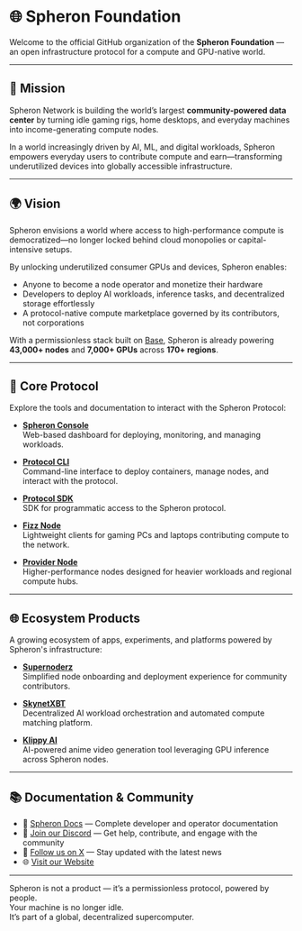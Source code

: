 # 🌐 Spheron Foundation

Welcome to the official GitHub organization of the **Spheron Foundation** — an open infrastructure protocol for a compute and GPU-native world.

---

## 🚀 Mission

Spheron Network is building the world’s largest **community-powered data center** by turning idle gaming rigs, home desktops, and everyday machines into income-generating compute nodes.

In a world increasingly driven by AI, ML, and digital workloads, Spheron empowers everyday users to contribute compute and earn—transforming underutilized devices into globally accessible infrastructure.

---

## 🌍 Vision

Spheron envisions a world where access to high-performance compute is democratized—no longer locked behind cloud monopolies or capital-intensive setups.

By unlocking underutilized consumer GPUs and devices, Spheron enables:
- Anyone to become a node operator and monetize their hardware
- Developers to deploy AI workloads, inference tasks, and decentralized storage effortlessly
- A protocol-native compute marketplace governed by its contributors, not corporations

With a permissionless stack built on [Base](https://base.org), Spheron is already powering **43,000+ nodes** and **7,000+ GPUs** across **170+ regions**.

---

## 🧱 Core Protocol

Explore the tools and documentation to interact with the Spheron Protocol:
  
- **[Spheron Console](https://console.spheron.network)**  
  Web-based dashboard for deploying, monitoring, and managing workloads.

- **[Protocol CLI](https://docs.spheron.network/rent-gpu/protocol-cli)**  
  Command-line interface to deploy containers, manage nodes, and interact with the protocol.

- **[Protocol SDK](https://docs.spheron.network/protocol-sdk)**  
  SDK for programmatic access to the Spheron protocol.

- **[Fizz Node](https://docs.spheron.network/fizz)**  
  Lightweight clients for gaming PCs and laptops contributing compute to the network.

- **[Provider Node](https://docs.spheron.network/providers)**  
  Higher-performance nodes designed for heavier workloads and regional compute hubs.

---

## 🌐 Ecosystem Products

A growing ecosystem of apps, experiments, and platforms powered by Spheron's infrastructure:

- **[Supernoderz](https://supernoderz.com)**  
  Simplified node onboarding and deployment experience for community contributors.

- **[SkynetXBT](https://skynetxbt.ai)**  
  Decentralized AI workload orchestration and automated compute matching platform.

- **[Klippy AI](https://klippyai.com)**  
  AI-powered anime video generation tool leveraging GPU inference across Spheron nodes.

---

## 📚 Documentation & Community

- 📖 [Spheron Docs](https://docs.spheron.network) — Complete developer and operator documentation  
- 💬 [Join our Discord](https://sphn.wiki/discord) — Get help, contribute, and engage with the community  
- 📣 [Follow us on X](https://sphn.wiki/x) — Stay updated with the latest news  
- 🌐 [Visit our Website](https://spheron.network)

---

Spheron is not a product — it’s a permissionless protocol, powered by people.  
Your machine is no longer idle.  
It’s part of a global, decentralized supercomputer.
